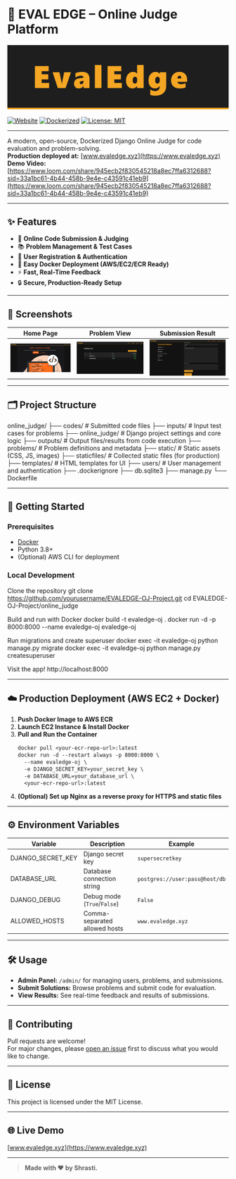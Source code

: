 # 🚀 EVAL EDGE – Online Judge Platform

![Eval Edge Banner](./screenshots/banner.png) <!-- Replace with your own banner or logo -->

[![Website](https://img.shields.io/badge/Live%20Site-www.evaledge.xyz-blue?style=flat-square&logo=google-chrome)](https://www.evaledge.xyz)
[![Dockerized](https://img.shields.io/badge/Dockerized-Yes-blue?logo=docker&style=flat-square)](#)
[![License: MIT](https://img.shields.io/badge/License-MIT-green?style=flat-square)](LICENSE)

---

A modern, open-source, Dockerized Django Online Judge for code evaluation and problem-solving.  
**Production deployed at:** [www.evaledge.xyz](https://www.evaledge.xyz)
**Demo Video:**[https://www.loom.com/share/945ecb2f830545218a8ec7ffa6312688?sid=33a1bc61-4b44-458b-9e4e-c43591c41eb9](https://www.loom.com/share/945ecb2f830545218a8ec7ffa6312688?sid=33a1bc61-4b44-458b-9e4e-c43591c41eb9)

---

## ✨ Features

- 📝 **Online Code Submission & Judging**
- 📚 **Problem Management & Test Cases**
- 👤 **User Registration & Authentication**
- 🐳 **Easy Docker Deployment (AWS/EC2/ECR Ready)**
- ⚡ **Fast, Real-Time Feedback**
- 🔒 **Secure, Production-Ready Setup**

---

## 📸 Screenshots

| Home Page                        | Problem View                       | Submission Result                |
|-----------------------------------|------------------------------------|----------------------------------|
| ![](./screenshots/home.png)       | ![](./screenshots/problem.png)     | ![](./screenshots/result.png)    |

---

## 🗂️ Project Structure

online_judge/
├── codes/ # Submitted code files
├── inputs/ # Input test cases for problems
├── online_judge/ # Django project settings and core logic
├── outputs/ # Output files/results from code execution
├── problems/ # Problem definitions and metadata
├── static/ # Static assets (CSS, JS, images)
├── staticfiles/ # Collected static files (for production)
├── templates/ # HTML templates for UI
├── users/ # User management and authentication
├── .dockerignore
├── db.sqlite3
├── manage.py
└── Dockerfile


---

## 🚀 Getting Started

### Prerequisites

- [Docker](https://www.docker.com/)
- Python 3.8+
- (Optional) AWS CLI for deployment

### Local Development

Clone the repository
git clone https://github.com/yourusername/EVALEDGE-OJ-Project.git
cd EVALEDGE-OJ-Project/online_judge

Build and run with Docker
docker build -t evaledge-oj .
docker run -d -p 8000:8000 --name evaledge-oj evaledge-oj

Run migrations and create superuser
docker exec -it evaledge-oj python manage.py migrate
docker exec -it evaledge-oj python manage.py createsuperuser

Visit the app!
http://localhost:8000

---

## ☁️ Production Deployment (AWS EC2 + Docker)

1. **Push Docker Image to AWS ECR**
2. **Launch EC2 Instance & Install Docker**
3. **Pull and Run the Container**
    ```
    docker pull <your-ecr-repo-url>:latest
    docker run -d --restart always -p 8000:8000 \
      --name evaledge-oj \
      -e DJANGO_SECRET_KEY=your_secret_key \
      -e DATABASE_URL=your_database_url \
      <your-ecr-repo-url>:latest
    ```
4. **(Optional) Set up Nginx as a reverse proxy for HTTPS and static files**

---

## ⚙️ Environment Variables

| Variable             | Description                        | Example                        |
|----------------------|------------------------------------|--------------------------------|
| DJANGO_SECRET_KEY    | Django secret key                  | `supersecretkey`               |
| DATABASE_URL         | Database connection string         | `postgres://user:pass@host/db` |
| DJANGO_DEBUG         | Debug mode (`True`/`False`)        | `False`                        |
| ALLOWED_HOSTS        | Comma-separated allowed hosts      | `www.evaledge.xyz`             |

---

## 🛠️ Usage

- **Admin Panel:** `/admin/` for managing users, problems, and submissions.
- **Submit Solutions:** Browse problems and submit code for evaluation.
- **View Results:** See real-time feedback and results of submissions.

---

## 🤝 Contributing

Pull requests are welcome!  
For major changes, please [open an issue](https://github.com/yourusername/EVALEDGE-OJ-Project/issues) first to discuss what you would like to change.

---

## 📄 License

This project is licensed under the MIT License.

---

## 🌐 Live Demo

[www.evaledge.xyz](https://www.evaledge.xyz)

---

> **Made with ❤️ by Shrasti.**

